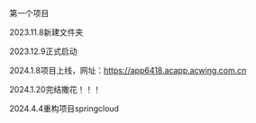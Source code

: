 第一个项目

2023.11.8新建文件夹

2023.12.9正式启动

2024.1.8项目上线，网址：https://app6418.acapp.acwing.com.cn

2024.1.20完结撒花！！！

2024.4.4重构项目springcloud
